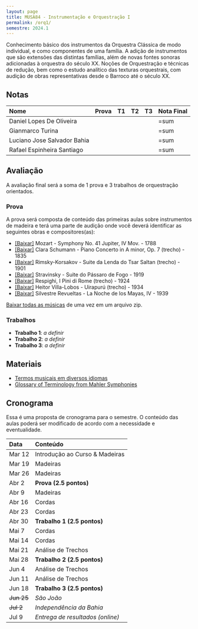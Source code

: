 ```yaml
---
layout: page
title: MUSA84 - Instrumentação e Orquestração I
permalink: /orq1/
semestre: 2024.1
---
```


Conhecimento básico dos instrumentos da Orquestra Clássica de modo individual, e
como componentes de uma família. A adição de instrumentos que são extensões das
distintas famílias, além de novas fontes sonoras adicionadas à orquestra do
século XX. Noções de Orquestração e técnicas de redução, bem como o estudo
analítico das texturas orquestrais, com audição de obras representativas desde o
Barroco até o século XX.

## Notas

| Nome                        | Prova | T1 | T2 | T3 | Nota Final |
|:----------------------------|:------|:---|:---|:---|:-----------|
| Daniel Lopes De Oliveira    |       |    |    |    | =sum       |
| Gianmarco Turina            |       |    |    |    | =sum       |
| Luciano Jose Salvador Bahia |       |    |    |    | =sum       |
| Rafael Espinheira Santiago  |       |    |    |    | =sum       |

## Avaliação

A avaliação final será a soma de 1 prova e 3 trabalhos de orquestração orientados.

### Prova

A prova será composta de conteúdo das primeiras aulas sobre instrumentos de
madeira e terá uma parte de audição onde você deverá identificar as seguintes
obras e compositores(as):

- [[Baixar]][1] Mozart - Symphony No. 41 Jupiter, IV Mov. - 1788
- [[Baixar]][2] Clara Schumann - Piano Concerto in A minor, Op. 7 (trecho) - 1835
- [[Baixar]][3] Rimsky-Korsakov - Suite da Lenda do Tsar Saltan (trecho) - 1901
- [[Baixar]][4] Stravinsky - Suite do Pássaro de Fogo - 1919
- [[Baixar]][5] Respighi, I Pini di Rome (trecho) - 1924
- [[Baixar]][6] Heitor Villa-Lobos - Uirapurú (trecho) - 1934
- [[Baixar]][7] Silvestre Revueltas - La Noche de los Mayas, IV - 1939

[Baixar todas as músicas][8] de uma vez em um arquivo zip.


[1]: https://nuvem.ufba.br/s/JSagPhgqYOP7IJF
[2]: https://nuvem.ufba.br/s/tZQiphW98iZTjTR
[3]: https://nuvem.ufba.br/s/wByZgRRIUPEaMNp
[4]: https://nuvem.ufba.br/s/7wlh4maDWdSEMv1
[5]: https://nuvem.ufba.br/s/6SrqPT3VZIWST1e
[6]: https://nuvem.ufba.br/s/f8l623NOFLO8WXa
[7]: https://nuvem.ufba.br/s/S5QT7wCNweVhLte
[8]: https://nuvem.ufba.br/s/5dq6DnBBaKCFUXc

### Trabalhos

- **Trabalho 1**: _a definir_
- **Trabalho 2**: _a definir_
- **Trabalho 3**: _a definir_

## Materiais

- [Termos musicais em diversos idiomas](https://web.library.yale.edu/cataloging/music/instname)
- [Glossary of Terminology from Mahler Symphonies](https://www.orchestralibrary.com/reftables/mahler2gloss.html)

## Cronograma

Essa é uma proposta de cronograma para o semestre. O conteúdo das aulas poderá
ser modificado de acordo com a necessidade e eventualidade.


| Data              | Conteúdo                         |
|:------------------|:---------------------------------|
| Mar 12            | Introdução ao Curso & Madeiras   |
| Mar 19            | Madeiras                         |
| Mar 26            | Madeiras                         |
| Abr 2             | **Prova (2.5 pontos)**           |
| Abr 9             | Madeiras                         |
| Abr 16            | Cordas                           |
| Abr 23            | Cordas                           |
| Abr 30            | **Trabalho 1 (2.5 pontos)**      |
| Mai 7             | Cordas                           |
| Mai 14            | Cordas                           |
| Mai 21            | Análise de Trechos               |
| Mai 28            | **Trabalho 2 (2.5 pontos)**      |
| Jun 4             | Análise de Trechos               |
| Jun 11            | Análise de Trechos               |
| Jun 18            | **Trabalho 3 (2.5 pontos)**      |
| <del>Jun 25</del> | _São João_                       |
| <del>Jul 2</del>  | _Independência da Bahia_         |
| Jul 9             | _Entrega de resultados (online)_ |

